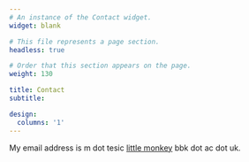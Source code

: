 ```yaml
---
# An instance of the Contact widget.
widget: blank

# This file represents a page section.
headless: true

# Order that this section appears on the page.
weight: 130

title: Contact
subtitle:

design:
  columns: '1'
---
```


My email address is m dot tesic [little monkey](https://en.wikipedia.org/wiki/At_sign) bbk dot ac dot uk.
